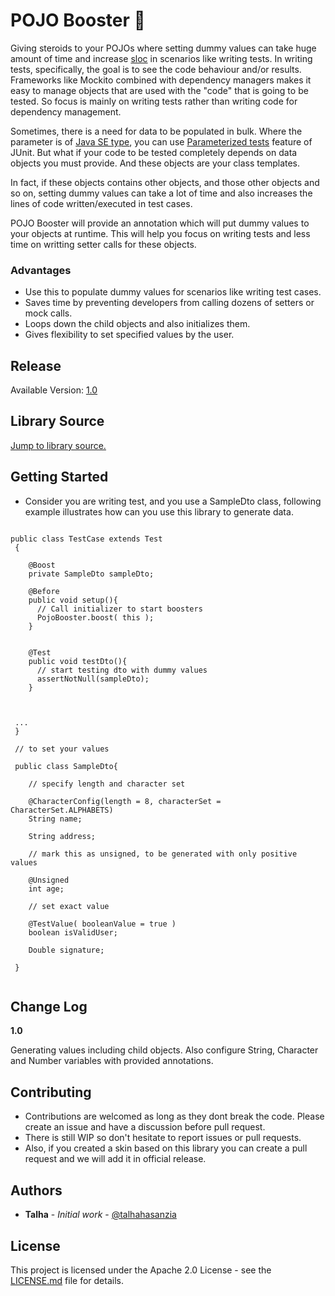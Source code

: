 # POJO Booster :rocket:
Giving steroids to your POJOs where setting dummy values can take huge amount of time and increase [sloc](https://en.wikipedia.org/wiki/Source_lines_of_code) in scenarios like writing tests. In writing tests, specifically, the goal is to see the code behaviour and/or results. Frameworks like Mockito combined with dependency managers makes it easy to manage objects that are used with the "code" that is going to be tested. So focus is mainly on writing tests rather than writing code for dependency management.

Sometimes, there is a need for data to be populated in bulk. Where the parameter is of [Java SE type](https://docs.oracle.com/javase/tutorial/java/nutsandbolts/variables.html), you can use [Parameterized tests](https://github.com/junit-team/junit4/wiki/parameterized-tests) feature of JUnit. But what if your code to be tested completely depends on data objects you must provide. And these objects are your class templates. 

In fact, if these objects contains other objects, and those other objects and so on, setting dummy values can take a lot of time and also increases the lines of code written/executed in test cases. 

POJO Booster will provide an annotation which will put dummy values to your objects at runtime. This will help you focus on writing tests and less time on writting setter calls for these objects.



### Advantages
- Use this to populate dummy values for scenarios like writing test cases.
- Saves time by preventing developers from calling dozens of setters or mock calls.
- Loops down the child objects and also initializes them.
- Gives flexibility to set specified values by the user.


## Release
Available Version:  [1.0](https://github.com/talhahasanzia/pojo-booster/releases/tag/v1.0)


## Library Source
[Jump to library source.](https://github.com/talhahasanzia/pojo-booster/tree/master/src/io/github/talhahasanzia)

## Getting Started
- Consider you are writing test, and you use a SampleDto class, following example illustrates how can you use this library to generate data.


```

public class TestCase extends Test
 {
 
    @Boost
    private SampleDto sampleDto;
    
    @Before
    public void setup(){
      // Call initializer to start boosters      
      PojoBooster.boost( this );
    }
    
    
    @Test
    public void testDto(){
      // start testing dto with dummy values
      assertNotNull(sampleDto);
    }
    
    
 
 ...
 }
 
 // to set your values
 
 public class SampleDto{
 
    // specify length and character set
    
    @CharacterConfig(length = 8, characterSet = CharacterSet.ALPHABETS)
    String name;
    
    String address;
    
    // mark this as unsigned, to be generated with only positive values
    
    @Unsigned
    int age;
    
    // set exact value
    
    @TestValue( booleanValue = true )
    boolean isValidUser;
    
    Double signature;
 
 }
  
 ```

## Change Log

**1.0**

Generating values including child objects. Also configure String, Character and Number variables with provided annotations.



## Contributing

- Contributions are welcomed as long as they dont break the code. Please create an issue and have a discussion before pull request.
- There is still WIP so don't hesitate to report issues or pull requests.
- Also, if you created a skin based on this library you can create a pull request and we will add it in official release.



## Authors

* **Talha** - *Initial work* - [@talhahasanzia](https://github.com/talhahasanzia)

## License

This project is licensed under the Apache 2.0 License - see the [LICENSE.md](https://github.com/talhahasanzia/pojo-booster/blob/master/LICENSE) file for details.


